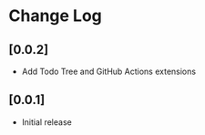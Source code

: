 # Change Log

## [0.0.2]

- Add Todo Tree and GitHub Actions extensions

## [0.0.1]

- Initial release
